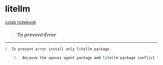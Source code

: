 # litellm
[colab notebook](https://colab.research.google.com/drive/1eL__kDpCwR35frHCVYh3eYlhgC3RezpV?usp=sharing "click here")

> ### ***To prevent Error***
 ___

 ```python
 1. To prevent error install only litellm package.

     2.  Because the openai-agent package and litellm package conflict to each other.
```


